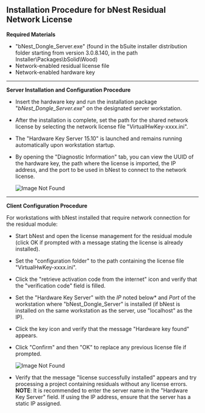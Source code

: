 **Installation Procedure for bNest Residual Network License**
---------------------------------------------------------------------------------------
**Required Materials**

- "bNest_Dongle_Server.exe" (found in the bSuite installer distribution folder starting from version 3.0.8.140, in the path Installer\Packages\bSolid\Wood)
- Network-enabled residual license file
- Network-enabled hardware key

<hr>

**Server Installation and Configuration Procedure**

- Insert the hardware key and run the installation package "*bNest_Dongle_Server.exe*" on the designated server workstation.
- After the installation is complete, set the path for the shared network license by selecting the network license file "VirtualHwKey-xxxx.ini".
- The "Hardware Key Server 15.10" is launched and remains running automatically upon workstation startup.
- By opening the "Diagnostic Information" tab, you can view the UUID of the hardware key, the path where the license is imported, the IP address, and the port to be used in bNest to connect to the network license.

  ![Image Not Found](Image/Aspose.Words.d5ef0e30-a93d-46dc-a3b4-63eed9b3e856.011.png)

<hr>

**Client Configuration Procedure**

For workstations with bNest installed that require network connection for the residual module:

- Start bNest and open the license management for the residual module (click OK if prompted with a message stating the license is already installed).
- Set the "configuration folder" to the path containing the license file "VirtualHwKey-xxxx.ini".
- Click the "retrieve activation code from the internet" icon and verify that the "verification code" field is filled.
- Set the "Hardware Key Server" with the *IP* noted below\* and *Port* of the workstation where "bNest_Dongle_Server" is installed (if bNest is installed on the same workstation as the server, use "localhost" as the IP).
- Click the key icon and verify that the message "Hardware key found" appears.
- Click "Confirm" and then "OK" to replace any previous license file if prompted.

  ![Image Not Found](Image/Aspose.Words.d5ef0e30-a93d-46dc-a3b4-63eed9b3e856.012.png)

- Verify that the message "license successfully installed" appears and try processing a project containing residuals without any license errors.
**NOTE**: It is recommended to enter the server name in the "Hardware Key Server" field. If using the IP address, ensure that the server has a static IP assigned.